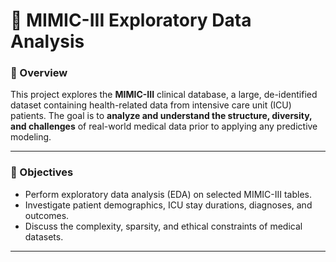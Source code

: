 # 🧠 MIMIC-III Exploratory Data Analysis

### 📌 Overview

This project explores the **MIMIC-III** clinical database, a large, de-identified dataset containing health-related data from intensive care unit (ICU) patients.
The goal is to **analyze and understand the structure, diversity, and challenges** of real-world medical data prior to applying any predictive modeling.

---

### 🎯 Objectives

* Perform exploratory data analysis (EDA) on selected MIMIC-III tables.
* Investigate patient demographics, ICU stay durations, diagnoses, and outcomes.
* Discuss the complexity, sparsity, and ethical constraints of medical datasets.

---

